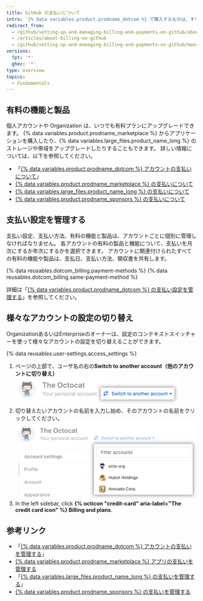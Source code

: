 ```yaml
---
title: GitHub の支払いについて
intro: '{% data variables.product.prodname_dotcom %} で購入するものは、すべてアカウントの支払日、支払い方法、領収書を共有します。'
redirect_from:
  - /github/setting-up-and-managing-billing-and-payments-on-github/about-billing-on-github
  - /articles/about-billing-on-github
  - /github/setting-up-and-managing-billing-and-payments-on-github/managing-your-github-billing-settings/about-billing-on-github
versions:
  fpt: '*'
  ghec: '*'
type: overview
topics:
  - Fundamentals
---
```


## 有料の機能と製品

個人アカウントや Organization は、いつでも有料プランにアップグレードできます。 {% data variables.product.prodname_marketplace %} からアプリケーションを購入したり、{% data variables.large_files.product_name_long %} のストレージや帯域をアップグレードしたりすることもできます。 詳しい情報については、以下を参照してください。
- 「[{% data variables.product.prodname_dotcom %} アカウントの支払いについて](/articles/about-billing-for-github-accounts)」
- [{% data variables.product.prodname_marketplace %} の支払いについて](/articles/about-billing-for-github-marketplace)
- [{% data variables.large_files.product_name_long %} の支払いについて](/articles/about-billing-for-git-large-file-storage)
- [{% data variables.product.prodname_sponsors %} の支払いについて](/articles/about-billing-for-github-sponsors)

## 支払い設定を管理する

支払い設定、支払い方法、有料の機能と製品は、アカウントごとに個別に管理しなければなりません。 各アカウントの有料の製品と機能について、支払いを月次にするか年次にするかを選択できます。 アカウントに関連付けられたすべての有料の機能や製品は、支払日、支払い方法、領収書を共有します。

{% data reusables.dotcom_billing.payment-methods %} {% data reusables.dotcom_billing.same-payment-method %}

詳細は「[{% data variables.product.prodname_dotcom %} の支払い設定を管理する](/articles/managing-your-github-billing-settings)」を参照してください。

## 様々なアカウントの設定の切り替え

OrganizationあるいはEnterpriseのオーナーは、設定のコンテキストスイッチャーを使って様々なアカウントの設定を切り替えることができます。

{% data reusables.user-settings.access_settings %}
1. ページの上部で、ユーザ名の右の**Switch to another account（他のアカウントに切り替え）** ![コンテキストスイッチャーボタン](/assets/images/help/settings/context-switcher-button.png)
1. 切り替えたいアカウントの名前を入力し始め、そのアカウントの名前をクリックしてください。 ![コンテキストスイッチャーメニュー](/assets/images/help/settings/context-switcher-menu.png)
1. In the left sidebar, click **{% octicon "credit-card" aria-label="The credit card icon" %} Billing and plans**.

## 参考リンク

- 「[{% data variables.product.prodname_dotcom %} アカウントの支払いを管理する](/articles/managing-billing-for-your-github-account)」
- [{% data variables.product.prodname_marketplace %} アプリの支払いを管理する](/articles/managing-billing-for-github-marketplace-apps)
- 「[{% data variables.large_files.product_name_long %} の支払いを管理する](/articles/managing-billing-for-git-large-file-storage)」
- [{% data variables.product.prodname_sponsors %} の支払いを管理する](/articles/managing-billing-for-github-sponsors)
